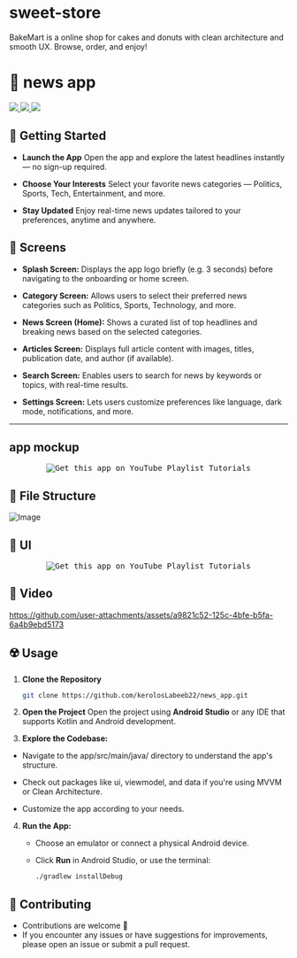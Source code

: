 # sweet-store
BakeMart is a online shop for cakes and donuts with clean architecture and smooth UX. Browse, order, and enjoy!

# 📰 news app

<div align="start">
     <a href="https://api.visitorbadge.io/api/visitors?path=news_app&label=People%20who%20visited%20this%20page&countColor=%23263759" target="_blank">
        <img src="https://api.visitorbadge.io/api/visitors?path=news_app&label=People%20who%20visited%20this%20page&countColor=%23263759" target="_blank" />
    </a>
    <a href="https://www.linkedin.com/in/kerolos-labeeb-17904136a/" target="_blank">
        <img src="https://img.shields.io/badge/LinkedIn-0077B5?style=for-the-badge&logo=linkedin&logoColor=white" target="_blank" />
    </a>
  <a href="mailto:kerolos.labib.dev@gmail.com">
    <img src="https://img.shields.io/badge/Gmail-333333?style=for-the-badge&logo=gmail&logoColor=red" />
  </a>

</div>

## 🚀 Getting Started

- **Launch the App**
  Open the app and explore the latest headlines instantly — no sign-up required.

- **Choose Your Interests**
  Select your favorite news categories — Politics, Sports, Tech, Entertainment, and more.

- **Stay Updated**
  Enjoy real-time news updates tailored to your preferences, anytime and anywhere.



## 🤳 Screens

- **Splash Screen:**
Displays the app logo briefly (e.g. 3 seconds) before navigating to the onboarding or home screen.

- **Category Screen:**
Allows users to select their preferred news categories such as Politics, Sports, Technology, and more.

- **News Screen (Home):**
Shows a curated list of top headlines and breaking news based on the selected categories.

- **Articles Screen:**
Displays full article content with images, titles, publication date, and author (if available).

- **Search Screen:**
Enables users to search for news by keywords or topics, with real-time results.

- **Settings Screen:**
Lets users customize preferences like language, dark mode, notifications, and more.

<hr>


## app mockup 
<p align= "center">
     <kbd>
        <img  src="https://github.com/user-attachments/assets/bf81be95-2f51-49be-a79f-f11979a0217e" alt="Get this app on YouTube Playlist Tutorials">
     </kbd>
  </a>


## 📁 File Structure

![Image](https://github.com/user-attachments/assets/fd07cf0a-1ba7-4c65-88b6-2c900ffa62a7)

## 📱 UI


<p align= "center">
     <kbd>
        <img  src="https://github.com/user-attachments/assets/3893ca4e-1605-4b21-b42a-0853290443ed" alt="Get this app on YouTube Playlist Tutorials">
     </kbd>
  </a>
  
## 🎥 Video


https://github.com/user-attachments/assets/a9821c52-125c-4bfe-b5fa-6a4b9ebd5173




## ☢️ Usage

1. **Clone the Repository**
   ```bash
   git clone https://github.com/kerolosLabeeb22/news_app.git
   ```
2. **Open the Project**
Open the project using **Android Studio** or any IDE that supports Kotlin and Android development.

3. **Explore the Codebase:**

  - Navigate to the app/src/main/java/ directory to understand the app's structure.

  - Check out packages like ui, viewmodel, and data if you're using MVVM or Clean Architecture.

  - Customize the app according to your needs.

4. **Run the App:**

   - Choose an emulator or connect a physical Android device.

   - Click **Run** in Android Studio, or use the terminal:
     ```bash
     ./gradlew installDebug
     ```


## 🚨 Contributing

- Contributions are welcome 💜
- If you encounter any issues or have suggestions for improvements, please open an issue or submit a pull request.



